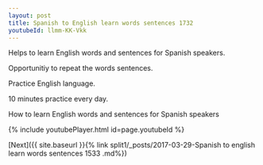 ```yaml
---
layout: post
title: Spanish to English learn words sentences 1732 
youtubeId: llmm-KK-Vkk
---
```

 
 
Helps to learn English words and sentences for Spanish speakers.

Opportunitiy to repeat the words sentences. 

Practice English language. 
 
10 minutes practice every day. 
 
How to learn English words and sentences for Spanish speakers 
 
{% include youtubePlayer.html id=page.youtubeId %}
 
 
[Next]({{ site.baseurl }}{% link  split1/_posts/2017-03-29-Spanish to english learn words sentences 1533 .md%})
 
